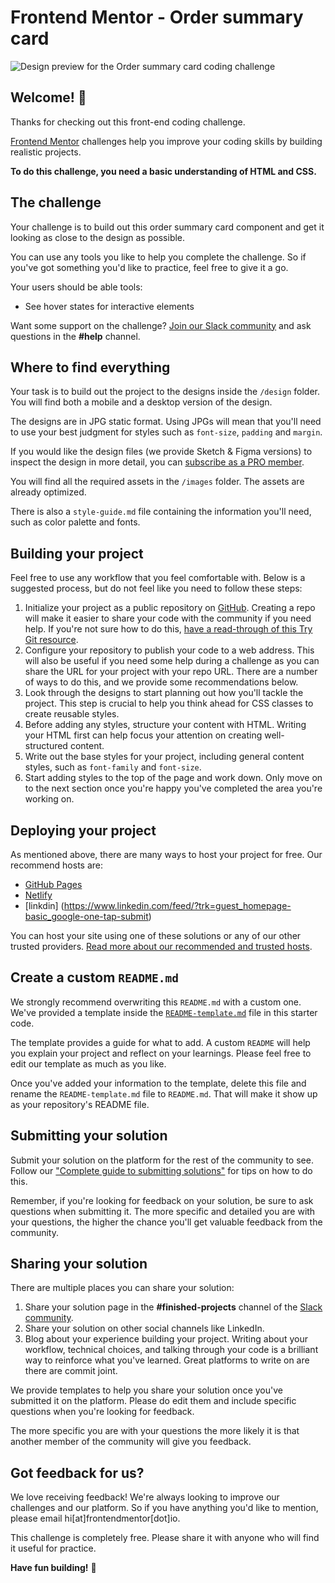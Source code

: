 # Frontend Mentor - Order summary card

![Design preview for the Order summary card coding challenge](../nft-preview-card-component-main/images/my-preview.png)

## Welcome! 👋

Thanks for checking out this front-end coding challenge.

[Frontend Mentor](file:///G:/kazim%20file/kazim%20floder/challenger/challenger-3_origin/indix.html) challenges help you improve your coding skills by building realistic projects.

**To do this challenge, you need a basic understanding of HTML and CSS.**

## The challenge

Your challenge is to build out this order summary card component and get it looking as close to the design as possible.

You can use any tools you like to help you complete the challenge. So if you've got something you'd like to practice, feel free to give it a go.

Your users should be able tools:

- See hover states for interactive elements

Want some support on the challenge? [Join our Slack community](https://www.frontendmentor.io) and ask questions in the **#help** channel.

## Where to find everything

Your task is to build out the project to the designs inside the `/design` folder. You will find both a mobile and a desktop version of the design. 

The designs are in JPG static format. Using JPGs will mean that you'll need to use your best judgment for styles such as `font-size`, `padding` and `margin`. 

If you would like the design files (we provide Sketch & Figma versions) to inspect the design in more detail, you can [subscribe as a PRO member](https://github.com/kazimalaleem).

You will find all the required assets in the `/images` folder. The assets are already optimized.

There is also a `style-guide.md` file containing the information you'll need, such as color palette and fonts.

## Building your project

Feel free to use any workflow that you feel comfortable with. Below is a suggested process, but do not feel like you need to follow these steps:

1. Initialize your project as a public repository on [GitHub](https://www.frontendmentor.io/challenges). Creating a repo will make it easier to share your code with the community if you need help. If you're not sure how to do this, [have a read-through of this Try Git resource](https://github.com/).
2. Configure your repository to publish your code to a web address. This will also be useful if you need some help during a challenge as you can share the URL for your project with your repo URL. There are a number of ways to do this, and we provide some recommendations below.
3. Look through the designs to start planning out how you'll tackle the project. This step is crucial to help you think ahead for CSS classes to create reusable styles.
4. Before adding any styles, structure your content with HTML. Writing your HTML first can help focus your attention on creating well-structured content.
5. Write out the base styles for your project, including general content styles, such as `font-family` and `font-size`.
6. Start adding styles to the top of the page and work down. Only move on to the next section once you're happy you've completed the area you're working on.

## Deploying your project

As mentioned above, there are many ways to host your project for free. Our recommend hosts are:

- [GitHub Pages](https://github.com/kazimalaleem)
- [Netlify](https://www.netlify.com/)
- [linkdin] (https://www.linkedin.com/feed/?trk=guest_homepage-basic_google-one-tap-submit)

You can host your site using one of these solutions or any of our other trusted providers. [Read more about our recommended and trusted hosts](https://medium.com/frontend-mentor/frontend-mentor-trusted-hosting-providers-bf000dfebe).

## Create a custom `README.md`

We strongly recommend overwriting this `README.md` with a custom one. We've provided a template inside the [`README-template.md`](./README-template.md) file in this starter code.

The template provides a guide for what to add. A custom `README` will help you explain your project and reflect on your learnings. Please feel free to edit our template as much as you like.

Once you've added your information to the template, delete this file and rename the `README-template.md` file to `README.md`. That will make it show up as your repository's README file.

## Submitting your solution

Submit your solution on the platform for the rest of the community to see. Follow our ["Complete guide to submitting solutions"](https://www.frontendmentor.io/challenges/body-mass-index-calculator-brrBkfSz1T) for tips on how to do this.

Remember, if you're looking for feedback on your solution, be sure to ask questions when submitting it. The more specific and detailed you are with your questions, the higher the chance you'll get valuable feedback from the community.

## Sharing your solution

There are multiple places you can share your solution:

1. Share your solution page in the **#finished-projects** channel of the [Slack community](https://www.frontendmentor.io/slack). 
2. Share your solution on other social channels like LinkedIn.
3. Blog about your experience building your project. Writing about your workflow, technical choices, and talking through your code is a brilliant way to reinforce what you've learned. Great platforms to write on are   there are commit joint.

We provide templates to help you share your solution once you've submitted it on the platform. Please do edit them and include specific questions when you're looking for feedback. 

The more specific you are with your questions the more likely it is that another member of the community will give you feedback.

## Got feedback for us?

We love receiving feedback! We're always looking to improve our challenges and our platform. So if you have anything you'd like to mention, please email hi[at]frontendmentor[dot]io.

This challenge is completely free. Please share it with anyone who will find it useful for practice.

**Have fun building!** 🚀
